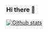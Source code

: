 ### Hi there 👋

[![Github stats](https://github-readme-stats.vercel.app/api?username=darkborderman)](https://github.com/anuraghazra/github-readme-stats)


<!--
**Darkborderman/Darkborderman** is a ✨ _special_ ✨ repository because its `README.md` (this file) appears on your GitHub profile.


Here are some ideas to get you started:

- 🔭 I’m currently working on ...
- 🌱 I’m currently learning ...
- 👯 I’m looking to collaborate on ...
- 🤔 I’m looking for help with ...
- 💬 Ask me about ...
- 📫 How to reach me: ...
- 😄 Pronouns: ...
- ⚡ Fun fact: ...
-->
